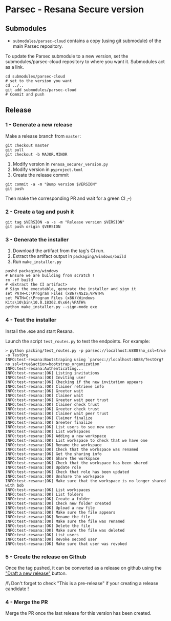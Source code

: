 # Parsec - Resana Secure version

## Submodules

- `submodules/parsec-cloud` contains a copy (using git submodule) of the main Parsec repository.

To update the Parsec submodule to a new version, set the submodules/parsec-cloud repository to where you want it. Submodules act as a link.

```shell
cd submodules/parsec-cloud
# set to the version you want
cd ../..
git add submodules/parsec-cloud
# Commit and push
```

## Release

### 1 - Generate a new release

Make a release branch from `master`:
```shell
git checkout master
git pull
git checkout -b MAJOR.MINOR
```

1) Modify version in `renasa_secure/_version.py`
3) Modify version in `pyproject.toml`
4) Create the release commit

```shell
git commit -a -m "Bump version $VERSION"
git push
```

Then make the corresponding PR and wait for a green CI ;-)

### 2 - Create a tag and push it

```shell
git tag $VERSION -a -s -m "Release version $VERSION"
git push origin $VERSION
```

### 3 - Generate the installer

1) Download the artifact from the tag's CI run.
2) Extract the artifact output in `packaging/windows/build`
3) Run `make_installer.py`

```shell
pushd packaging/windows
# Ensure we are building from scratch !
rm -rf build
# <Extract the CI artifact>
# Sign the executable, generate the installer and sign it
set PATH=C:\Program Files (x86)\NSIS;%PATH%
set PATH=C:\Program Files (x86)\Windows Kits\10\bin\10.0.18362.0\x64;%PATH%
python make_installer.py --sign-mode exe
```

### 4 - Test the installer

Install the .exe and start Resana.

Launch the script `test_routes.py` to test the endpoints. For example:

```shell
> python packing/test_routes.py -p parsec://localhost:6888?no_ssl=true -o TestOrg
INFO:test-resana:Bootstraping using `parsec://localhost:6888/TestOrg?no_ssl=true&action=bootstrap_organization`
INFO:test-resana:Authenticating...
INFO:test-resana:[OK] Listing invitations
INFO:test-resana:[OK] Inviting user
INFO:test-resana:[OK] Checking if the new invitation appears
INFO:test-resana:[OK] Claimer retrieve info
INFO:test-resana:[OK] Greeter wait
INFO:test-resana:[OK] Claimer wait
INFO:test-resana:[OK] Greeter wait peer trust
INFO:test-resana:[OK] Claimer check trust
INFO:test-resana:[OK] Greeter check trust
INFO:test-resana:[OK] Claimer wait peer trust
INFO:test-resana:[OK] Claimer finalize
INFO:test-resana:[OK] Greeter finalize
INFO:test-resana:[OK] List users to see new user
INFO:test-resana:[OK] List workspaces
INFO:test-resana:[OK] Adding a new workspace
INFO:test-resana:[OK] List workspace to check that we have one
INFO:test-resana:[OK] Rename the workspace
INFO:test-resana:[OK] Check that the workspace was renamed
INFO:test-resana:[OK] Get the sharing info
INFO:test-resana:[OK] Share the workspace
INFO:test-resana:[OK] Check that the workspace has been shared
INFO:test-resana:[OK] Update role
INFO:test-resana:[OK] Check that role has been updated
INFO:test-resana:[OK] Unshare the workspace
INFO:test-resana:[OK] Make sure that the workspace is no longer shared with bob
INFO:test-resana:[OK] List workspaces
INFO:test-resana:[OK] List folders
INFO:test-resana:[OK] Create a folder
INFO:test-resana:[OK] Check new folder created
INFO:test-resana:[OK] Upload a new file
INFO:test-resana:[OK] Make sure the file appears
INFO:test-resana:[OK] Rename the file
INFO:test-resana:[OK] Make sure the file was renamed
INFO:test-resana:[OK] Delete the file
INFO:test-resana:[OK] Make sure the file was deleted
INFO:test-resana:[OK] List users
INFO:test-resana:[OK] Revoke second user
INFO:test-resana:[OK] Make sure that user was revoked
```

### 5 - Create the release on Github

Once the tag pushed, it can be converted as a release on github using the
["Draft a new release"](https://github.com/Scille/resana-secure/releases) button.

/!\ Don't forget to check "This is a pre-release" if your creating a release candidate !

### 4 - Merge the PR

Merge the PR once the last release for this version has been created.
